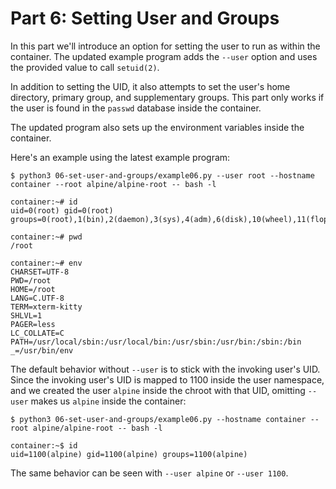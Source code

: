 # Part 6: Setting User and Groups

In this part we'll introduce an option for setting the user to run as within the
container. The updated example program adds the `--user` option and uses the
provided value to call `setuid(2)`.

In addition to setting the UID, it also attempts to set the user's home
directory, primary group, and supplementary groups. This part only works if the
user is found in the `passwd` database inside the container.

The updated program also sets up the environment variables inside the container.

Here's an example using the latest example program:

    $ python3 06-set-user-and-groups/example06.py --user root --hostname container --root alpine/alpine-root -- bash -l

    container:~# id
    uid=0(root) gid=0(root) groups=0(root),1(bin),2(daemon),3(sys),4(adm),6(disk),10(wheel),11(floppy),20(dialout),26(tape),27(video)

    container:~# pwd
    /root

    container:~# env
    CHARSET=UTF-8
    PWD=/root
    HOME=/root
    LANG=C.UTF-8
    TERM=xterm-kitty
    SHLVL=1
    PAGER=less
    LC_COLLATE=C
    PATH=/usr/local/sbin:/usr/local/bin:/usr/sbin:/usr/bin:/sbin:/bin
    _=/usr/bin/env

The default behavior without `--user` is to stick with the invoking user's UID.
Since the invoking user's UID is mapped to 1100 inside the user namespace, and
we created the user `alpine` inside the chroot with that UID, omitting `--user`
makes us `alpine` inside the container:

    $ python3 06-set-user-and-groups/example06.py --hostname container --root alpine/alpine-root -- bash -l

    container:~$ id
    uid=1100(alpine) gid=1100(alpine) groups=1100(alpine)

The same behavior can be seen with `--user alpine` or `--user 1100`.
